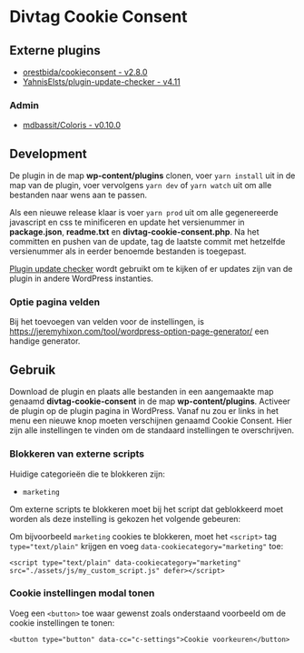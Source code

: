 # Divtag Cookie Consent

## Externe plugins
- [orestbida/cookieconsent - v2.8.0](https://github.com/orestbida/cookieconsent/releases/tag/v2.8.0)
- [YahnisElsts/plugin-update-checker - v4.11](https://github.com/YahnisElsts/plugin-update-checker/releases/tag/v4.11)

### Admin
- [mdbassit/Coloris - v0.10.0](https://github.com/mdbassit/Coloris/releases/tag/v0.10.0)

## Development
De plugin in de map **wp-content/plugins** clonen, voer `yarn install` uit in de map van de plugin, voer vervolgens `yarn dev` of `yarn watch` uit om alle bestanden naar wens aan te passen. 

Als een nieuwe release klaar is voer `yarn prod` uit om alle gegenereerde javascript en css te minificeren en update het versienummer in **package.json**, **readme.txt** en **divtag-cookie-consent.php**. Na het committen en pushen van de update, tag de laatste commit met hetzelfde versienummer als in eerder benoemde bestanden is toegepast.

[Plugin update checker](https://github.com/YahnisElsts/plugin-update-checker) wordt gebruikt om te kijken of er updates zijn van de plugin in andere WordPress instanties.

### Optie pagina velden
Bij het toevoegen van velden voor de instellingen, is https://jeremyhixon.com/tool/wordpress-option-page-generator/ een handige generator.

## Gebruik
Download de plugin en plaats alle bestanden in een aangemaakte map genaamd **divtag-cookie-consent** in de map **wp-content/plugins**. Activeer de plugin op de plugin pagina in WordPress. Vanaf nu zou er links in het menu een nieuwe knop moeten verschijnen genaamd Cookie Consent. Hier zijn alle instellingen te vinden om de standaard instellingen te overschrijven.

### Blokkeren van externe scripts
Huidige categorieën die te blokkeren zijn:
- `marketing`

Om externe scripts te blokkeren moet bij het script dat geblokkeerd moet worden als deze instelling is gekozen het volgende gebeuren:

Om bijvoorbeeld `marketing` cookies te blokkeren, moet het `<script>` tag `type="text/plain"` krijgen en voeg `data-cookiecategory="marketing"` toe:

`<script type="text/plain" data-cookiecategory="marketing" src="./assets/js/my_custom_script.js" defer></script>`

### Cookie instellingen modal tonen
Voeg een `<button>` toe waar gewenst zoals onderstaand voorbeeld om de cookie instellingen te tonen:

`<button type="button" data-cc="c-settings">Cookie voorkeuren</button>`